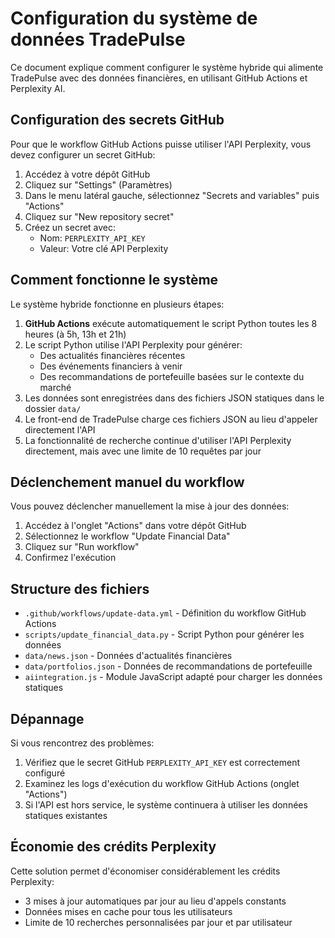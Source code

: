 # Configuration du système de données TradePulse

Ce document explique comment configurer le système hybride qui alimente TradePulse avec des données financières, en utilisant GitHub Actions et Perplexity AI.

## Configuration des secrets GitHub

Pour que le workflow GitHub Actions puisse utiliser l'API Perplexity, vous devez configurer un secret GitHub:

1. Accédez à votre dépôt GitHub
2. Cliquez sur "Settings" (Paramètres)
3. Dans le menu latéral gauche, sélectionnez "Secrets and variables" puis "Actions"
4. Cliquez sur "New repository secret"
5. Créez un secret avec:
   - Nom: `PERPLEXITY_API_KEY`
   - Valeur: Votre clé API Perplexity

## Comment fonctionne le système

Le système hybride fonctionne en plusieurs étapes:

1. **GitHub Actions** exécute automatiquement le script Python toutes les 8 heures (à 5h, 13h et 21h)
2. Le script Python utilise l'API Perplexity pour générer:
   - Des actualités financières récentes
   - Des événements financiers à venir
   - Des recommandations de portefeuille basées sur le contexte du marché
3. Les données sont enregistrées dans des fichiers JSON statiques dans le dossier `data/`
4. Le front-end de TradePulse charge ces fichiers JSON au lieu d'appeler directement l'API
5. La fonctionnalité de recherche continue d'utiliser l'API Perplexity directement, mais avec une limite de 10 requêtes par jour

## Déclenchement manuel du workflow

Vous pouvez déclencher manuellement la mise à jour des données:

1. Accédez à l'onglet "Actions" dans votre dépôt GitHub
2. Sélectionnez le workflow "Update Financial Data"
3. Cliquez sur "Run workflow"
4. Confirmez l'exécution

## Structure des fichiers

- `.github/workflows/update-data.yml` - Définition du workflow GitHub Actions
- `scripts/update_financial_data.py` - Script Python pour générer les données
- `data/news.json` - Données d'actualités financières
- `data/portfolios.json` - Données de recommandations de portefeuille
- `aiintegration.js` - Module JavaScript adapté pour charger les données statiques

## Dépannage

Si vous rencontrez des problèmes:

1. Vérifiez que le secret GitHub `PERPLEXITY_API_KEY` est correctement configuré
2. Examinez les logs d'exécution du workflow GitHub Actions (onglet "Actions")
3. Si l'API est hors service, le système continuera à utiliser les données statiques existantes

## Économie des crédits Perplexity

Cette solution permet d'économiser considérablement les crédits Perplexity:
- 3 mises à jour automatiques par jour au lieu d'appels constants
- Données mises en cache pour tous les utilisateurs
- Limite de 10 recherches personnalisées par jour et par utilisateur
